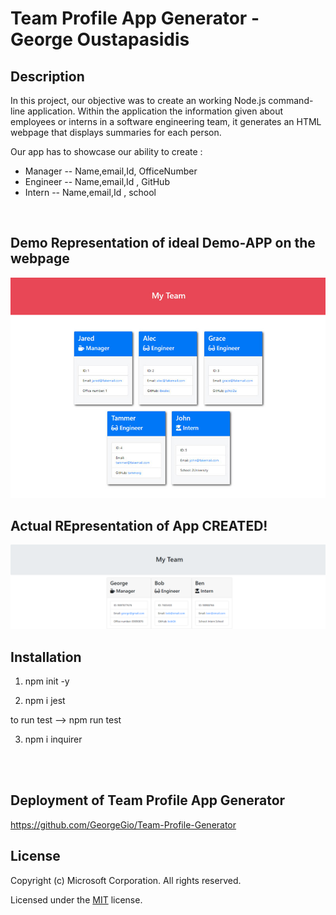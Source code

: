 # Team Profile App Generator - George Oustapasidis    


## Description

In this project, our objective was to create an working Node.js command-line application. Within the application the information given about employees or interns in a software engineering team, it generates an HTML webpage that displays summaries for each person.

Our app has to showcase our ability to create :

- Manager 
-- Name,email,Id, OfficeNumber
- Engineer 
-- Name,email,Id , GitHub
- Intern
-- Name,email,Id , school
<br>

## Demo Representation of ideal Demo-APP on the webpage
![Demo image](assets/14-object-oriented-programming-challenge-demo.png)

## Actual REpresentation of App CREATED!
![App created](assets/127.0.0.1_5500_output_team.html.png)

## Installation
 1) npm init -y 

2) npm i jest


to run test 
 --> npm run test

3) npm i inquirer


<br>
<br>



## Deployment of Team Profile App Generator
 
https://github.com/GeorgeGio/Team-Profile-Generator  


## License
Copyright (c) Microsoft Corporation. All rights reserved.

Licensed under the [MIT](./LICENSE) license.


